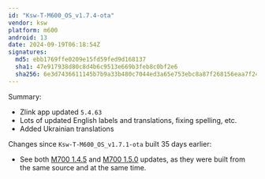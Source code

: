 ```yaml
---
id: "Ksw-T-M600_OS_v1.7.4-ota"
vendor: ksw
platform: m600
android: 13
date: 2024-09-19T06:18:54Z
signatures:
  md5: ebb1769ffe0209e15fd59fed9d168137
  sha1: 47e917938d80c8d4b6c9513e669b3feb8c0bf2e6
  sha256: 6e3d7436611145b7b9a33b480c7044ed3a65e753ebc8a87f268156eaa7f24784
---
```

Summary:
- Zlink app updated `5.4.63`
- Lots of updated English labels and translations, fixing spelling, etc.
- Added Ukrainian translations

Changes since `Ksw-T-M600_OS_v1.7.1-ota` built 35 days earlier:
- See both [M700 1.4.5](/headunits/updates/ksw/m700/ksw-t-m700_os_v145-ota) and [M700 1.5.0](/headunits/updates/ksw/m700/ksw-t-m700_os_v150-ota) updates, as they were built from the same source and at the same time.